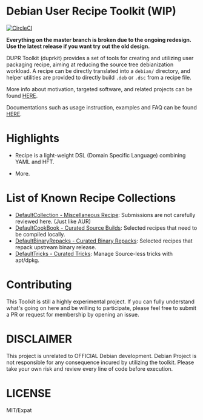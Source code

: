 Debian User Recipe Toolkit (WIP)
===

[![CircleCI](https://circleci.com/gh/dupr/duprkit.svg?style=svg)](https://circleci.com/gh/dupr/duprkit)

**Everything on the master branch is broken due to the ongoing redesign.
Use the latest release if you want try out the old design.**

DUPR Toolkit (duprkit) provides a set of tools for creating and utilizing user
packaging recipe, aiming at reducing the source tree debianization workload.
A recipe can be directly translated into a `debian/` directory, and helper
utilities are provided to directly build `.deb` or `.dsc` from a recipe file.

More info about motivation, targeted software, and related projects can be found
[HERE](./doc/motivation.md).

Documentations such as usage instruction, examples and FAQ can be found
[HERE](./doc/instructions.md).

# Highlights

* Recipe is a light-weight DSL (Domain Specific Language) combining YAML and HFT.

* More.

# List of Known Recipe Collections

* [DefaultCollection - Miscellaneous Recipe](https://github.com/dupr/DefaultCollection): Submissions are not carefully reviewed here. (Just like AUR)
* [DefaultCookBook - Curated Source Builds](https://github.com/dupr/DefaultCookbook): Selected recipes that need to be compiled locally.
* [DefaultBinaryRepacks - Curated Binary Repacks](https://github.com/dupr/DefaultRepacks): Selected recipes that repack upstream binary release.
* [DefaultTricks - Curated Tricks](https://github.com/dupr/DefaultTricks): Manage Source-less tricks with apt/dpkg.

# Contributing

This Toolkit is still a highly experimental project.
If you can fully understand what's going on here and be willing to participate,
please feel free to submit a PR or request for membership by opening an issue.

# DISCLAIMER

This project is unrelated to OFFICIAL Debian development.  Debian Project is
not responsible for any consequence incured by utilizing the toolkit.  Please
take your own risk and review every line of code before execution.

# LICENSE

MIT/Expat
